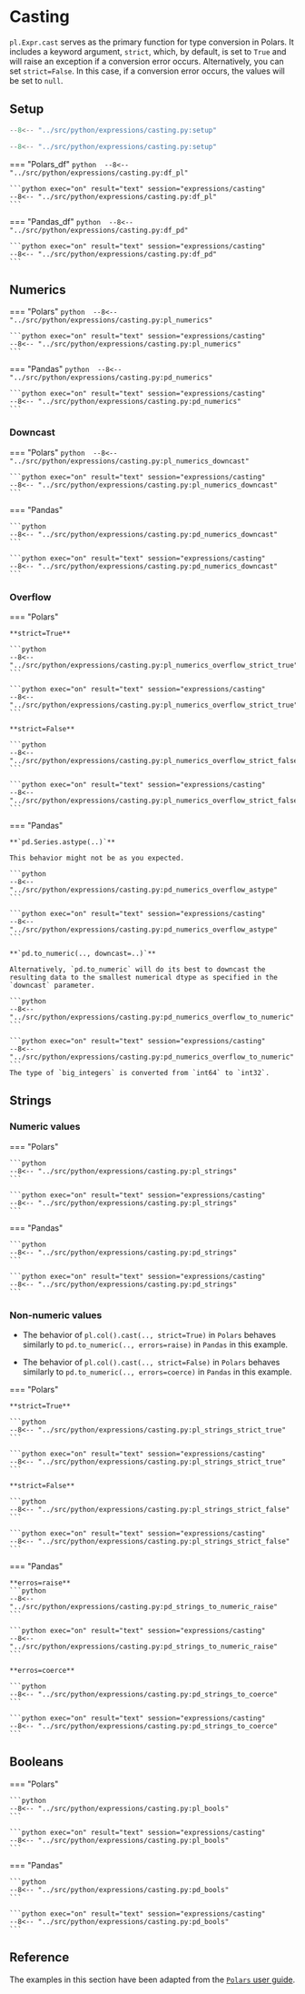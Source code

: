 # Casting
`pl.Expr.cast` serves as the primary function for type conversion in Polars. It includes a keyword argument, `strict`,  which, by default, is set to `True` and will raise an exception if a conversion error occurs. Alternatively, you can set `strict=False`. In this case, if a conversion error occurs, the values will be set to `null`.

## Setup
```python 
--8<-- "../src/python/expressions/casting.py:setup"
```

```python exec="on" session="expressions/casting"
--8<-- "../src/python/expressions/casting.py:setup"
```

=== "Polars_df"
    ```python 
    --8<-- "../src/python/expressions/casting.py:df_pl"
    ```

    ```python exec="on" result="text" session="expressions/casting"
    --8<-- "../src/python/expressions/casting.py:df_pl"
    ```

=== "Pandas_df"
    ```python 
    --8<-- "../src/python/expressions/casting.py:df_pd"
    ```

    ```python exec="on" result="text" session="expressions/casting"
    --8<-- "../src/python/expressions/casting.py:df_pd"
    ```


## Numerics

=== "Polars"
    ```python 
    --8<-- "../src/python/expressions/casting.py:pl_numerics"
    ```

    ```python exec="on" result="text" session="expressions/casting"
    --8<-- "../src/python/expressions/casting.py:pl_numerics"
    ```

=== "Pandas"
    ```python 
    --8<-- "../src/python/expressions/casting.py:pd_numerics"
    ```

    ```python exec="on" result="text" session="expressions/casting"
    --8<-- "../src/python/expressions/casting.py:pd_numerics"
    ```

### Downcast

=== "Polars"
    ```python 
    --8<-- "../src/python/expressions/casting.py:pl_numerics_downcast"
    ```

    ```python exec="on" result="text" session="expressions/casting"
    --8<-- "../src/python/expressions/casting.py:pl_numerics_downcast"
    ```

=== "Pandas"

    ```python 
    --8<-- "../src/python/expressions/casting.py:pd_numerics_downcast"
    ```

    ```python exec="on" result="text" session="expressions/casting"
    --8<-- "../src/python/expressions/casting.py:pd_numerics_downcast"
    ```


### Overflow

=== "Polars"
    
    **strict=True**

    ```python 
    --8<-- "../src/python/expressions/casting.py:pl_numerics_overflow_strict_true"
    ```

    ```python exec="on" result="text" session="expressions/casting"
    --8<-- "../src/python/expressions/casting.py:pl_numerics_overflow_strict_true"
    ```

    **strict=False**

    ```python 
    --8<-- "../src/python/expressions/casting.py:pl_numerics_overflow_strict_false"
    ```

    ```python exec="on" result="text" session="expressions/casting"
    --8<-- "../src/python/expressions/casting.py:pl_numerics_overflow_strict_false"
    ```


=== "Pandas"

    **`pd.Series.astype(..)`**

    This behavior might not be as you expected.

    ```python 
    --8<-- "../src/python/expressions/casting.py:pd_numerics_overflow_astype"
    ```

    ```python exec="on" result="text" session="expressions/casting"
    --8<-- "../src/python/expressions/casting.py:pd_numerics_overflow_astype"
    ```
    
    **`pd.to_numeric(.., downcast=..)`**

    Alternatively, `pd.to_numeric` will do its best to downcast the resulting data to the smallest numerical dtype as specified in the `downcast` parameter.

    ```python 
    --8<-- "../src/python/expressions/casting.py:pd_numerics_overflow_to_numeric"
    ```

    ```python exec="on" result="text" session="expressions/casting"
    --8<-- "../src/python/expressions/casting.py:pd_numerics_overflow_to_numeric"
    ```
    The type of `big_integers` is converted from `int64` to `int32`.

## Strings

### Numeric values

=== "Polars"

    ```python 
    --8<-- "../src/python/expressions/casting.py:pl_strings"
    ```

    ```python exec="on" result="text" session="expressions/casting"
    --8<-- "../src/python/expressions/casting.py:pl_strings"
    ```


=== "Pandas"

    ```python 
    --8<-- "../src/python/expressions/casting.py:pd_strings"
    ```

    ```python exec="on" result="text" session="expressions/casting"
    --8<-- "../src/python/expressions/casting.py:pd_strings"
    ```

### Non-numeric values
* The behavior of `pl.col().cast(.., strict=True)` in `Polars` behaves similarly to `pd.to_numeric(.., errors=raise)` in `Pandas` in this example.

* The behavior of `pl.col().cast(.., strict=False)` in `Polars` behaves similarly to `pd.to_numeric(.., errors=coerce)` in `Pandas` in this example.


=== "Polars"
    
    **strict=True**

    ```python 
    --8<-- "../src/python/expressions/casting.py:pl_strings_strict_true"
    ```

    ```python exec="on" result="text" session="expressions/casting"
    --8<-- "../src/python/expressions/casting.py:pl_strings_strict_true"
    ```

    **strict=False**

    ```python 
    --8<-- "../src/python/expressions/casting.py:pl_strings_strict_false"
    ```

    ```python exec="on" result="text" session="expressions/casting"
    --8<-- "../src/python/expressions/casting.py:pl_strings_strict_false"
    ```

=== "Pandas"

    **erros=raise**
    ```python 
    --8<-- "../src/python/expressions/casting.py:pd_strings_to_numeric_raise"
    ```

    ```python exec="on" result="text" session="expressions/casting"
    --8<-- "../src/python/expressions/casting.py:pd_strings_to_numeric_raise"
    ```
    
    **erros=coerce**

    ```python 
    --8<-- "../src/python/expressions/casting.py:pd_strings_to_coerce"
    ```

    ```python exec="on" result="text" session="expressions/casting"
    --8<-- "../src/python/expressions/casting.py:pd_strings_to_coerce"
    ```

## Booleans

=== "Polars"

    ```python 
    --8<-- "../src/python/expressions/casting.py:pl_bools"
    ```

    ```python exec="on" result="text" session="expressions/casting"
    --8<-- "../src/python/expressions/casting.py:pl_bools"
    ```

=== "Pandas"

    ```python 
    --8<-- "../src/python/expressions/casting.py:pd_bools"
    ```

    ```python exec="on" result="text" session="expressions/casting"
    --8<-- "../src/python/expressions/casting.py:pd_bools"
    ```

## Reference
The examples in this section have been adapted from the [`Polars` user guide](https://pola-rs.github.io/polars/user-guide/expressions/casting/).